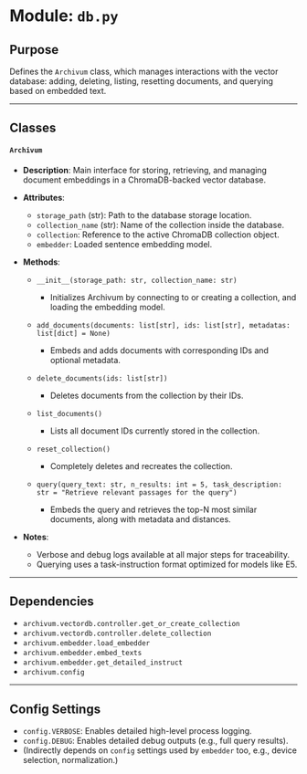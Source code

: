 
# Module: `db.py`

## Purpose
Defines the `Archivum` class, which manages interactions with the vector database: adding, deleting, listing, resetting documents, and querying based on embedded text.

---

## Classes

#### `Archivum`
- **Description**: Main interface for storing, retrieving, and managing document embeddings in a ChromaDB-backed vector database.
- **Attributes**:  
  - `storage_path` (str): Path to the database storage location.  
  - `collection_name` (str): Name of the collection inside the database.  
  - `collection`: Reference to the active ChromaDB collection object.  
  - `embedder`: Loaded sentence embedding model.
- **Methods**:
  
  - `__init__(storage_path: str, collection_name: str)`  
    - Initializes Archivum by connecting to or creating a collection, and loading the embedding model.
  
  - `add_documents(documents: list[str], ids: list[str], metadatas: list[dict] = None)`  
    - Embeds and adds documents with corresponding IDs and optional metadata.

  - `delete_documents(ids: list[str])`  
    - Deletes documents from the collection by their IDs.

  - `list_documents()`  
    - Lists all document IDs currently stored in the collection.

  - `reset_collection()`  
    - Completely deletes and recreates the collection.

  - `query(query_text: str, n_results: int = 5, task_description: str = "Retrieve relevant passages for the query")`  
    - Embeds the query and retrieves the top-N most similar documents, along with metadata and distances.

- **Notes**:  
  - Verbose and debug logs available at all major steps for traceability.
  - Querying uses a task-instruction format optimized for models like E5.

---

## Dependencies
- `archivum.vectordb.controller.get_or_create_collection`
- `archivum.vectordb.controller.delete_collection`
- `archivum.embedder.load_embedder`
- `archivum.embedder.embed_texts`
- `archivum.embedder.get_detailed_instruct`
- `archivum.config`

---

## Config Settings
- `config.VERBOSE`: Enables detailed high-level process logging.
- `config.DEBUG`: Enables detailed debug outputs (e.g., full query results).
- (Indirectly depends on `config` settings used by `embedder` too, e.g., device selection, normalization.)
